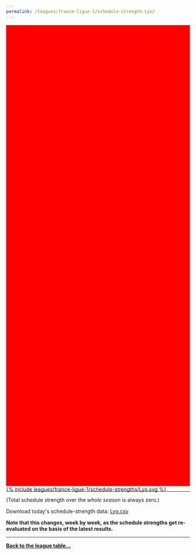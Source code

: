 ```yaml
---
permalink: /leagues/france-ligue-1/schedule-strength-Lyo/
---
```


<style>
.svg-wrap {
    background-color:red;
    height:0;
    padding-top:250%; /* 350px/550px */
    position: relative;
}

svg {
    background-color: white;
    height: 100%;
    display:block;
    width: 100%;
    position: absolute;
    top:0;
    left:0;
}
</style>


<div class="svg-wrap">
{% include leagues/france-ligue-1/schedule-strengths/Lyo.svg %}
</div>

-----

(Total schedule strength over the *whole season* is always zero.)


Download today's schedule-strength data: [Lyo.csv](/assets/leagues/france-ligue-1/2025/schedule-strengths/Lyo.csv)

**Note that this changes, week by week, as the schedule strengths get re-evaluated on the
basis of the latest results.**

-----

[**Back to the league table...**](/leagues/france-ligue-1)


